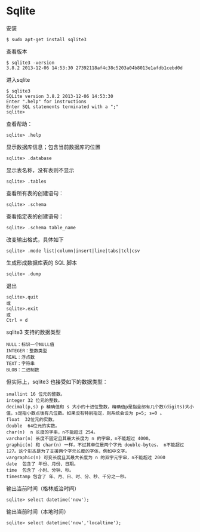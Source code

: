 # Sqlite

安装
```
$ sudo apt-get install sqlite3
```

查看版本
```
$ sqlite3 -version
3.8.2 2013-12-06 14:53:30 27392118af4c38c5203a04b8013e1afdb1cebd0d
```

进入sqlite
```
$ sqlite3
SQLite version 3.8.2 2013-12-06 14:53:30
Enter ".help" for instructions
Enter SQL statements terminated with a ";"
sqlite> 
```

查看帮助：
```
sqlite> .help
```

显示数据库信息；包含当前数据库的位置
```
sqlite> .database
```

显示表名称，没有表则不显示
```
sqlite> .tables
```

查看所有表的创建语句：
```
sqlite> .schema
```

查看指定表的创建语句：
```
sqlite> .schema table_name
```

改变输出格式，具体如下
```
sqlite> .mode list|column|insert|line|tabs|tcl|csv
```

生成形成数据库表的 SQL 脚本
```
sqlite> .dump
```

退出
```
sqlite>.quit
或
sqlite>.exit
或
Ctrl + d
```

sqlite3 支持的数据类型 
```
NULL：标识一个NULL值
INTEGER：整数类型
REAL：浮点数
TEXT：字符串
BLOB：二进制数
```

但实际上，sqlite3 也接受如下的数据类型：
```
smallint 16 位元的整数。
integer 32 位元的整数。
decimal(p,s) p 精确值和 s 大小的十进位整数，精确值p是指全部有几个数(digits)大小值，s是指小数点後有几位数。如果没有特别指定，则系统会设为 p=5; s=0 。
float  32位元的实数。
double  64位元的实数。
char(n)  n 长度的字串，n不能超过 254。
varchar(n) 长度不固定且其最大长度为 n 的字串，n不能超过 4000。
graphic(n) 和 char(n) 一样，不过其单位是两个字元 double-bytes， n不能超过127。这个形态是为了支援两个字元长度的字体，例如中文字。
vargraphic(n) 可变长度且其最大长度为 n 的双字元字串，n不能超过 2000
date  包含了 年份、月份、日期。
time  包含了 小时、分钟、秒。
timestamp 包含了 年、月、日、时、分、秒、千分之一秒。
```

输出当前时间（格林威治时间）
```
sqlite> select datetime('now'); 
```

输出当前时间（本地时间）
```
sqlite> select datetime('now','localtime');
```
